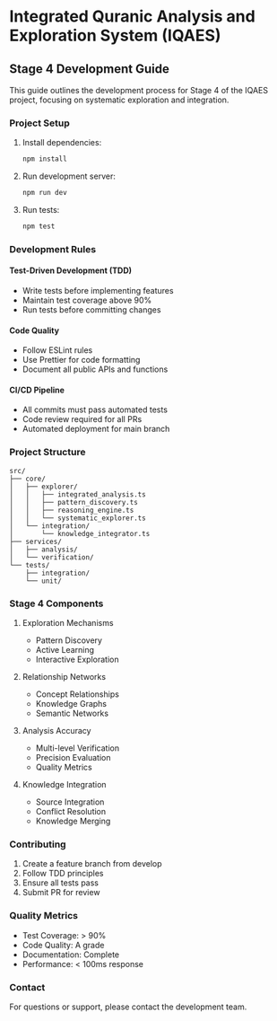 # Integrated Quranic Analysis and Exploration System (IQAES)

## Stage 4 Development Guide

This guide outlines the development process for Stage 4 of the IQAES project, focusing on systematic exploration and integration.

### Project Setup

1. Install dependencies:
   ```bash
   npm install
   ```

2. Run development server:
   ```bash
   npm run dev
   ```

3. Run tests:
   ```bash
   npm test
   ```

### Development Rules

#### Test-Driven Development (TDD)
- Write tests before implementing features
- Maintain test coverage above 90%
- Run tests before committing changes

#### Code Quality
- Follow ESLint rules
- Use Prettier for code formatting
- Document all public APIs and functions

#### CI/CD Pipeline
- All commits must pass automated tests
- Code review required for all PRs
- Automated deployment for main branch

### Project Structure

```
src/
├── core/
│   ├── explorer/
│   │   ├── integrated_analysis.ts
│   │   ├── pattern_discovery.ts
│   │   ├── reasoning_engine.ts
│   │   └── systematic_explorer.ts
│   └── integration/
│       └── knowledge_integrator.ts
├── services/
│   ├── analysis/
│   └── verification/
└── tests/
    ├── integration/
    └── unit/
```

### Stage 4 Components

1. Exploration Mechanisms
   - Pattern Discovery
   - Active Learning
   - Interactive Exploration

2. Relationship Networks
   - Concept Relationships
   - Knowledge Graphs
   - Semantic Networks

3. Analysis Accuracy
   - Multi-level Verification
   - Precision Evaluation
   - Quality Metrics

4. Knowledge Integration
   - Source Integration
   - Conflict Resolution
   - Knowledge Merging

### Contributing

1. Create a feature branch from develop
2. Follow TDD principles
3. Ensure all tests pass
4. Submit PR for review

### Quality Metrics

- Test Coverage: > 90%
- Code Quality: A grade
- Documentation: Complete
- Performance: < 100ms response

### Contact

For questions or support, please contact the development team.